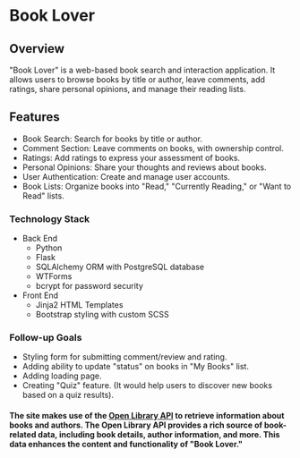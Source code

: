 # Book Lover

## Overview

"Book Lover" is a web-based book search and interaction application. It allows users to browse books by title or author, leave comments, add ratings, share personal opinions, and manage their reading lists.

## Features

- Book Search: Search for books by title or author.
- Comment Section: Leave comments on books, with ownership control.
- Ratings: Add ratings to express your assessment of books.
- Personal Opinions: Share your thoughts and reviews about books.
- User Authentication: Create and manage user accounts.
- Book Lists: Organize books into "Read," "Currently Reading," or "Want to Read" lists.

### Technology Stack

* Back End
    * Python
    * Flask
    * SQLAlchemy ORM with PostgreSQL database
    * WTForms
    * bcrypt for password security
* Front End
    * Jinja2 HTML Templates
    * Bootstrap styling with custom SCSS
 
### Follow-up Goals
* Styling form for submitting comment/review and rating.
* Adding ability to update "status" on books in "My Books" list.
* Adding loading page.
* Creating "Quiz" feature. (It would help users to discover new books based on a quiz results).

#### The site makes use of the [Open Library API](https://openlibrary.org/developers/api) to retrieve information about books and authors. The Open Library API provides a rich source of book-related data, including book details, author information, and more. This data enhances the content and functionality of "Book Lover."
